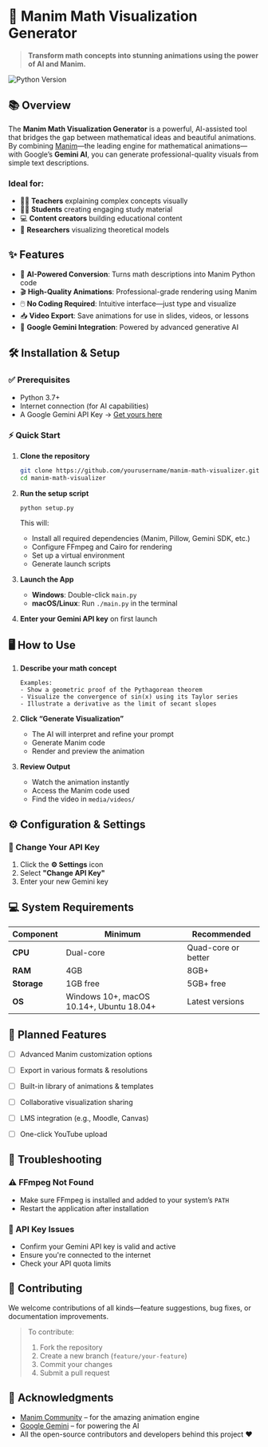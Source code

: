 # 🧮 Manim Math Visualization Generator

> **Transform math concepts into stunning animations using the power of AI and Manim.**

![Python Version](https://img.shields.io/badge/python-3.7+-blue.svg)


## 📚 Overview

The **Manim Math Visualization Generator** is a powerful, AI-assisted tool that bridges the gap between mathematical ideas and beautiful animations. By combining [Manim](https://www.manim.community/)—the leading engine for mathematical animations—with Google’s **Gemini AI**, you can generate professional-quality visuals from simple text descriptions.

### Ideal for:
- 👩‍🏫 **Teachers** explaining complex concepts visually  
- 👨‍🎓 **Students** creating engaging study material  
- 💻 **Content creators** building educational content  
- 🧪 **Researchers** visualizing theoretical models  


## ✨ Features

- 🤖 **AI-Powered Conversion**: Turns math descriptions into Manim Python code  
- 🎬 **High-Quality Animations**: Professional-grade rendering using Manim  
- 🖱️ **No Coding Required**: Intuitive interface—just type and visualize  
- 📥 **Video Export**: Save animations for use in slides, videos, or lessons  
- 🔗 **Google Gemini Integration**: Powered by advanced generative AI  


## 🛠️ Installation & Setup

### ✅ Prerequisites

- Python 3.7+
- Internet connection (for AI capabilities)
- A Google Gemini API Key → [Get yours here](https://aistudio.google.com/)

### ⚡ Quick Start

1. **Clone the repository**
   ```bash
   git clone https://github.com/yourusername/manim-math-visualizer.git
   cd manim-math-visualizer
   ```

2. **Run the setup script**
   ```bash
   python setup.py
   ```

   This will:
   - Install all required dependencies (Manim, Pillow, Gemini SDK, etc.)
   - Configure FFmpeg and Cairo for rendering
   - Set up a virtual environment
   - Generate launch scripts

3. **Launch the App**
   - **Windows**: Double-click `main.py`
   - **macOS/Linux**: Run `./main.py` in the terminal

4. **Enter your Gemini API key** on first launch


## 🖥️ How to Use

1. **Describe your math concept**
   ```
   Examples:
   - Show a geometric proof of the Pythagorean theorem
   - Visualize the convergence of sin(x) using its Taylor series
   - Illustrate a derivative as the limit of secant slopes
   ```

2. **Click “Generate Visualization”**
   - The AI will interpret and refine your prompt
   - Generate Manim code
   - Render and preview the animation

3. **Review Output**
   - Watch the animation instantly
   - Access the Manim code used
   - Find the video in `media/videos/`


## ⚙️ Configuration & Settings

### 🔐 Change Your API Key

1. Click the **⚙️ Settings** icon
2. Select **"Change API Key"**
3. Enter your new Gemini key


## 💻 System Requirements

| Component | Minimum | Recommended |
|-----------|---------|-------------|
| **CPU**   | Dual-core | Quad-core or better |
| **RAM**   | 4GB       | 8GB+                |
| **Storage**| 1GB free | 5GB+ free           |
| **OS**    | Windows 10+, macOS 10.14+, Ubuntu 18.04+ | Latest versions |


## 🚧 Planned Features

- [ ] Advanced Manim customization options
- [ ] Export in various formats & resolutions
- [ ] Built-in library of animations & templates
- [ ] Collaborative visualization sharing
- [ ] LMS integration (e.g., Moodle, Canvas)
- [ ] One-click YouTube upload


## 🧰 Troubleshooting

### ⚠️ FFmpeg Not Found
- Make sure FFmpeg is installed and added to your system’s `PATH`
- Restart the application after installation

### 🔐 API Key Issues
- Confirm your Gemini API key is valid and active
- Ensure you're connected to the internet
- Check your API quota limits


## 🤝 Contributing

We welcome contributions of all kinds—feature suggestions, bug fixes, or documentation improvements.

> To contribute:
> 1. Fork the repository  
> 2. Create a new branch (`feature/your-feature`)  
> 3. Commit your changes  
> 4. Submit a pull request


## 🙏 Acknowledgments

- [Manim Community](https://www.manim.community/) – for the amazing animation engine
- [Google Gemini](https://deepmind.google/technologies/gemini/) – for powering the AI
- All the open-source contributors and developers behind this project ❤️
